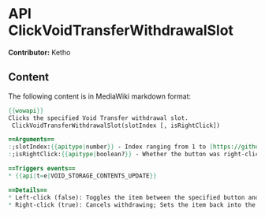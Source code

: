 # API ClickVoidTransferWithdrawalSlot

**Contributor:** Ketho

## Content

The following content is in MediaWiki markdown format:

```mediawiki
{{wowapi}}
Clicks the specified Void Transfer withdrawal slot.
 ClickVoidTransferWithdrawalSlot(slotIndex [, isRightClick])

==Arguments==
:;slotIndex:{{apitype|number}} - Index ranging from 1 to [https://github.com/Gethe/wow-ui-source/blob/9.2.0/Interface/AddOns/Blizzard_VoidStorageUI/Blizzard_VoidStorageUI.lua#L7 VOID_WITHDRAW_MAX].
:;isRightClick:{{apitype|boolean?}} - Whether the button was right-clicked.

==Triggers events==
* {{api|t=e|VOID_STORAGE_CONTENTS_UPDATE}}

==Details==
* Left-click (false): Toggles the item between the specified button and the mouse cursor
* Right-click (true): Cancels withdrawing; Sets the item back into the Void Storage
```